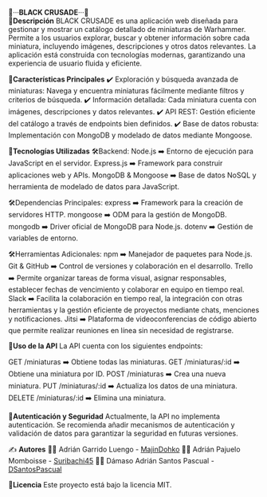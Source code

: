 📁···**BLACK CRUSADE**···📁                                                                                                    
📖**Descripción**
BLACK CRUSADE es una aplicación web diseñada para gestionar y mostrar un catálogo detallado de miniaturas de Warhammer. 
Permite a los usuarios explorar, buscar y obtener información sobre cada miniatura, incluyendo imágenes, descripciones y otros datos relevantes.
La aplicación está construida con tecnologías modernas, garantizando una experiencia de usuario fluida y eficiente.

📌**Características Principales**
✔️ Exploración y búsqueda avanzada de miniaturas: Navega y encuentra miniaturas fácilmente mediante filtros y criterios de búsqueda.
✔️ Información detallada: Cada miniatura cuenta con imágenes, descripciones y datos relevantes.
✔️ API REST: Gestión eficiente del catálogo a través de endpoints bien definidos.
✔️ Base de datos robusta: Implementación con MongoDB y modelado de datos mediante Mongoose.

🚀**Tecnologías Utilizadas**
🛠Backend:
Node.js ➡️ Entorno de ejecución para JavaScript en el servidor.
Express.js ➡️ Framework para construir aplicaciones web y APIs.
MongoDB & Mongoose ➡️ Base de datos NoSQL y herramienta de modelado de datos para JavaScript.

🛠Dependencias Principales:
express ➡️ Framework para la creación de servidores HTTP.
mongoose ➡️ ODM para la gestión de MongoDB.
mongodb ➡️ Driver oficial de MongoDB para Node.js.
dotenv ➡️ Gestión de variables de entorno.

🛠Herramientas Adicionales:
npm ➡️ Manejador de paquetes para Node.js.
Git & GitHub ➡️ Control de versiones y colaboración en el desarrollo.
Trello ➡️ Permite organizar tareas de forma visual, asignar responsables, establecer fechas de vencimiento y colaborar en equipo en tiempo real.
Slack ➡️ Facilita la colaboración en tiempo real, la integración con otras herramientas y la gestión eficiente de proyectos mediante chats, menciones y notificaciones.
Jitsi ➡️ Plataforma de videoconferencias de código abierto que permite realizar reuniones en línea sin necesidad de registrarse. 


📖**Uso de la API**
La API cuenta con los siguientes endpoints:

GET /miniaturas ➡️ Obtiene todas las miniaturas.
GET /miniaturas/:id ➡️ Obtiene una miniatura por ID.
POST /miniaturas ➡️ Crea una nueva miniatura.
PUT /miniaturas/:id ➡️ Actualiza los datos de una miniatura.
DELETE /miniaturas/:id ➡️ Elimina una miniatura.

🔐**Autenticación y Seguridad**
Actualmente, la API no implementa autenticación. Se recomienda añadir mecanismos de autenticación y validación de datos para garantizar la seguridad en futuras versiones.

✍️ **Autores**
👨‍💻 Adrián Garrido Luengo - [MajinDohko](https://github.com/MajinDohko)
👨‍💻 Adrián Pajuelo Momboisse - [Suribachi45](https://github.com/Suribachi45)
👨‍💻 Dámaso Adrián Santos Pascual - [DSantosPascual](https://github.com/DSantosPascual)

📜**Licencia**
Este proyecto está bajo la licencia MIT.
